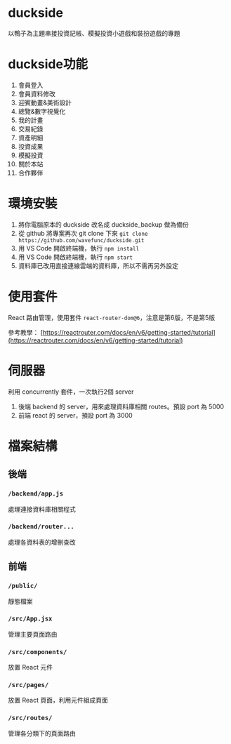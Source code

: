 # duckside
以鴨子為主題串接投資記帳、模擬投資小遊戲和裝扮遊戲的專題

# duckside功能
1. 會員登入
2. 會員資料修改
3. 迎賓動畫&美術設計
4. 總覽&數字視覺化
5. 我的計畫
6. 交易紀錄
7. 資產明細
8. 投資成果
9. 模擬投資
10. 關於本站
11. 合作夥伴


# 環境安裝
1. 將你電腦原本的 duckside 改名成 duckside_backup 做為備份
2. 從 github 將專案再次 git clone 下來
`git clone https://github.com/wavefunc/duckside.git`
3. 用 VS Code 開啟終端機，執行 `npm install` 
4. 用 VS Code 開啟終端機，執行 `npm start`
5. 資料庫已改用直接連線雲端的資料庫，所以不需再另外設定

# 使用套件

React 路由管理，使用套件 `react-router-dom@6`，注意是第6版，不是第5版

參考教學： [https://reactrouter.com/docs/en/v6/getting-started/tutorial](https://reactrouter.com/docs/en/v6/getting-started/tutorial)

# 伺服器

利用 concurrently 套件，一次執行2個 server

1. 後端 backend 的 server，用來處理資料庫相關 routes。預設 port 為 5000
2. 前端 react 的 server，預設 port 為 3000

# 檔案結構

## 後端

### `/backend/app.js`

處理連接資料庫相關程式

### `/backend/router...`

處理各資料表的增刪查改

## 前端

### `/public/`

靜態檔案

### `/src/App.jsx`

管理主要頁面路由

### `/src/components/`

放置 React 元件

### `/src/pages/`

放置 React 頁面，利用元件組成頁面

### `/src/routes/`

管理各分類下的頁面路由
